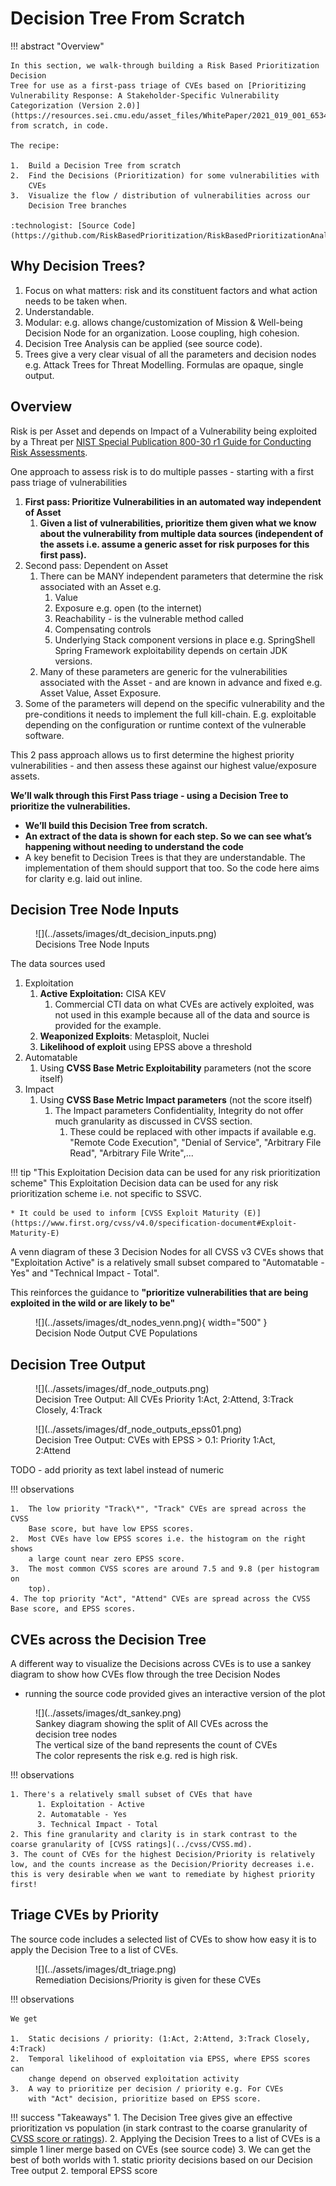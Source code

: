 # Decision Tree From Scratch

!!! abstract "Overview"

    In this section, we walk-through building a Risk Based Prioritization Decision
    Tree for use as a first-pass triage of CVEs based on [Prioritizing Vulnerability Response: A Stakeholder-Specific Vulnerability Categorization (Version 2.0)](https://resources.sei.cmu.edu/asset_files/WhitePaper/2021_019_001_653461.pdf) from scratch, in code.

    The recipe:

    1.  Build a Decision Tree from scratch
    2.  Find the Decisions (Prioritization) for some vulnerabilities with
        CVEs
    3.  Visualize the flow / distribution of vulnerabilities across our
        Decision Tree branches

    :technologist: [Source Code](https://github.com/RiskBasedPrioritization/RiskBasedPrioritizationAnalysis/blob/main/cisa_ssvc_dt/DT_from_scratch.ipynb) 



## Why Decision Trees?

1.  Focus on what matters: risk and its constituent factors and what
    action needs to be taken when.
2.  Understandable. 
3.  Modular: e.g. allows change/customization of Mission & Well-being
    Decision Node for an organization. Loose coupling, high cohesion.
4.  Decision Tree Analysis can be applied (see source code).
5.  Trees give a very clear visual of all the parameters and decision
    nodes e.g. Attack Trees for Threat Modelling. Formulas are opaque,
    single output.

## Overview

Risk is per Asset and depends on Impact of a Vulnerability being
exploited by a Threat per <a
href="https://www.nist.gov/privacy-framework/nist-sp-800-30"
rel="nofollow">NIST Special Publication 800-30 r1 Guide for Conducting
Risk Assessments</a>.

One approach to assess risk is to do multiple passes - starting with a
first pass triage of vulnerabilities

1.  **First pass: Prioritize Vulnerabilities in an automated way
    independent of Asset**
    1.  **Given a list of vulnerabilities, prioritize them given what we
        know about the vulnerability from multiple data sources
        (independent of the assets i.e. assume a generic asset for risk
        purposes for this first pass).**
2.  Second pass: Dependent on Asset
    1.  There can be MANY independent parameters that determine the risk
        associated with an Asset e.g.
        1.  Value
        2.  Exposure e.g. open (to the internet)
        3.  Reachability - is the vulnerable method called
        4.  Compensating controls
        5.  Underlying Stack component versions in place e.g.
            SpringShell Spring Framework exploitability depends on
            certain JDK versions.
    2.  Many of these parameters are generic for the vulnerabilities
        associated with the Asset - and are known in advance and fixed
        e.g. Asset Value, Asset Exposure.
3.  Some of the parameters will depend on the specific vulnerability and
    the pre-conditions it needs to implement the full kill-chain. E.g.
    exploitable depending on the configuration or runtime context of the
    vulnerable software.

This 2 pass approach allows us to first determine the highest priority
vulnerabilities - and then assess these against our highest
value/exposure assets.

  

**We’ll walk through this First Pass triage - using a Decision Tree to
prioritize the vulnerabilities.**

-   **We’ll build this Decision Tree from scratch.**
-   **An extract of the data is shown for each step. So we can see
    what’s happening without needing to understand the code**
-   A key benefit to Decision Trees is that they are understandable. The
    implementation of them should support that too. So the code here
    aims for clarity e.g. laid out inline.

  
## Decision Tree Node Inputs

<figure markdown>
![](../assets/images/dt_decision_inputs.png)
<figcaption>Decisions Tree Node Inputs</figcaption>
</figure>




The data sources used 

1.  Exploitation 
    1.  **Active Exploitation:** CISA KEV 
        1.  Commercial CTI data on what CVEs are actively exploited, was
            not used in this example because all of the data and source
            is provided for the example.
    2.  **Weaponized Exploits**: Metasploit, Nuclei
    3.  **Likelihood of exploit** using EPSS above a threshold
2.  Automatable
    1.  Using **CVSS Base Metric Exploitability** parameters (not the score
        itself)
3.  Impact
    1.  Using **CVSS Base Metric Impact parameters** (not the score itself)
        1.  The Impact parameters Confidentiality, Integrity do not
            offer much granularity as discussed in CVSS section.
            1.  These could be replaced with other impacts if available
                e.g. "Remote Code Execution", "Denial of Service",
                "Arbitrary File Read", "Arbitrary File Write",...

!!! tip "This Exploitation Decision data can be used for any risk prioritization scheme"
    This Exploitation Decision data can be used for any risk prioritization scheme i.e. not specific to SSVC.
    
    * It could be used to inform [CVSS Exploit Maturity (E)](https://www.first.org/cvss/v4.0/specification-document#Exploit-Maturity-E)
  

A venn diagram of these 3 Decision Nodes for all CVSS v3 CVEs shows that
"Exploitation Active" is a relatively small subset compared to
"Automatable - Yes" and "Technical Impact - Total".

This reinforces the guidance to **"prioritize vulnerabilities that are
being exploited in the wild or are likely to be"**

<figure markdown>
![](../assets/images/dt_nodes_venn.png){ width="500" }
<figcaption>Decision Node Output CVE Populations</figcaption> 
</figure>
  
## Decision Tree Output

<figure markdown>
![](../assets/images/df_node_outputs.png)
<figcaption>Decision Tree Output: All CVEs Priority 1:Act, 2:Attend, 3:Track Closely, 4:Track</figcaption>
</figure>


<figure markdown>
![](../assets/images/df_node_outputs_epss01.png)
<figcaption>Decision Tree Output: CVEs with EPSS > 0.1: Priority 1:Act, 2:Attend</figcaption>
</figure>

TODO - add priority as text label instead of numeric




!!! observations

    1.  The low priority "Track\*", "Track" CVEs are spread across the CVSS
        Base score, but have low EPSS scores.
    2.  Most CVEs have low EPSS scores i.e. the histogram on the right shows
        a large count near zero EPSS score.
    3.  The most common CVSS scores are around 7.5 and 9.8 (per histogram on
        top).
    4. The top priority "Act", "Attend" CVEs are spread across the CVSS
    Base score, and EPSS scores.

  


  

## CVEs across the Decision Tree

A different way to visualize the Decisions across CVEs is to use a
sankey diagram to show how CVEs flow through the tree Decision Nodes

-   running the source code provided gives an interactive version of the plot

<figure markdown>
![](../assets/images/dt_sankey.png)
<figcaption>Sankey diagram showing the split of All CVEs across the decision tree nodes<br>The vertical size of the band represents the count of CVEs
<br>The color represents the risk e.g. red is high risk.</figcaption>
</figure>



!!! observations

    1. There's a relatively small subset of CVEs that have
          1. Exploitation - Active
          2. Automatable - Yes
          3. Technical Impact - Total
    2. This fine granularity and clarity is in stark contrast to the coarse granularity of [CVSS ratings](../cvss/CVSS.md).
    3. The count of CVEs for the highest Decision/Priority is relatively low, and the counts increase as the Decision/Priority decreases i.e. this is very desirable when we want to remediate by highest priority first!

## Triage CVEs by Priority

The source code includes a selected list of CVEs to show how easy it is
to apply the Decision Tree to a list of CVEs.

<figure markdown>
![](../assets/images/dt_triage.png)
<figcaption>Remediation Decisions/Priority is given for these CVEs</figcaption>
</figure>



!!! observations

    We get

    1.  Static decisions / priority: (1:Act, 2:Attend, 3:Track Closely, 4:Track)
    2.  Temporal likelihood of exploitation via EPSS, where EPSS scores can
        change depend on observed exploitation activity
    3.  A way to prioritize per decision / priority e.g. For CVEs
        with "Act" decision, prioritize based on EPSS score.

    
!!! success "Takeaways"
    1. The Decision Tree gives give an effective prioritization vs population (in stark contrast to the coarse granularity of [CVSS score or ratings](../cvss/CVSS.md)).
    2. Applying the Decision Trees to a list of CVEs is a simple 1 liner merge based on CVEs (see source code)
    3. We can get the best of both worlds with
          1. static priority decisions based on our Decision Tree output
          2. temporal EPSS score
